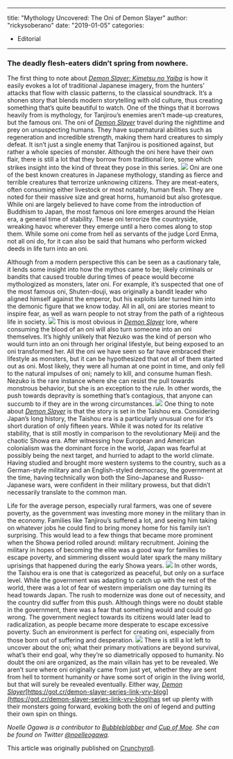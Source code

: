 
---
title: "Mythology Uncovered: The Oni of Demon Slayer"
author: "rickysoberano"
date: "2019-01-05"
categories:
- Editorial
---

### The deadly flesh-eaters didn&#8217;t spring from nowhere.

The first thing to note about *[Demon Slayer: Kimetsu no Yaiba](https://got.cr/demon-slayer-series-link-vrv-blog)* is how it easily evokes a lot of traditional Japanese imagery, from the hunters’ attacks that flow with classic patterns, to the classical soundtrack. It’s a shonen story that blends modern storytelling with old culture, thus creating something that’s quite beautiful to watch. One of the things that it borrows heavily from is mythology, for Tanjirou’s enemies aren’t made-up creatures, but the famous oni. The oni of *[Demon Slayer](https://got.cr/demon-slayer-series-link-vrv-blog)* travel during the nighttime and prey on unsuspecting humans. They have supernatural abilities such as regeneration and incredible strength, making them hard creatures to simply defeat. It isn’t just a single enemy that Tanjirou is positioned against, but rather a whole species of monster. Although the oni here have their own flair, there is still a lot that they borrow from traditional lore, some which strikes insight into the kind of threat they pose in this series.
![](https://i0.wp.com/img1.ak.crunchyroll.com/i/spire4/f4ffc799acba21bf7f290d9a7f76c4ee1556311392_full.png?w=1170&#038;ssl=1)
Oni are one of the best known creatures in Japanese mythology, standing as fierce and terrible creatures that terrorize unknowing citizens. They are meat-eaters, often consuming either livestock or most notably, human flesh. They are noted for their massive size and great horns, humanoid but also grotesque. While oni are largely believed to have come from the introduction of Buddhism to Japan, the most famous oni lore emerges around the Heian era, a general time of stability. These oni terrorize the countryside, wreaking havoc wherever they emerge until a hero comes along to stop them. While some oni come from hell as servants of the judge Lord Enma, not all oni do, for it can also be said that humans who perform wicked deeds in life turn into an oni.

Although from a modern perspective this can be seen as a cautionary tale, it lends some insight into how the mythos came to be; likely criminals or bandits that caused trouble during times of peace would become mythologized as monsters, later oni. For example, it’s suspected that one of the most famous oni, Shuten-douji, was originally a bandit leader who aligned himself against the emperor, but his exploits later turned him into the demonic figure that we know today. All in all, oni are stories meant to inspire fear, as well as warn people to not stray from the path of a righteous life in society.
![](https://i2.wp.com/img1.ak.crunchyroll.com/i/spire1/7e572344930021774c323e4109208d371556231571_full.jpg?w=1170&#038;ssl=1)
This is most obvious in *[Demon Slayer](https://got.cr/demon-slayer-series-link-vrv-blog)* lore, where consuming the blood of an oni will also turn someone into an oni themselves. It’s highly unlikely that Nezuko was the kind of person who would turn into an oni through her original lifestyle, but being exposed to an oni transformed her. All the oni we have seen so far have embraced their lifestyle as monsters, but it can be hypothesized that not all of them started out as oni. Most likely, they were all human at one point in time, and only fell to the natural impulses of oni; namely to kill, and consume human flesh. Nezuko is the rare instance where she can resist the pull towards monstrous behavior, but she is an exception to the rule. In other words, the push towards depravity is something that’s contagious, that anyone can succumb to if they are in the wrong circumstances.
![](https://i2.wp.com/img1.ak.crunchyroll.com/i/spire3/11289c6c02add752e6b1b5a75f239b7a1556231775_full.png?w=1170&#038;ssl=1)
One thing to note about *[Demon Slayer](https://got.cr/demon-slayer-series-link-vrv-blog)* is that the story is set in the Taishou era. Considering Japan’s long history, the Taishou era is a particularly unusual one for it’s short duration of only fifteen years. While it was noted for its relative stability, that is still mostly in comparison to the revolutionary Meiji and the chaotic Showa era. After witnessing how European and American colonialism was the dominant force in the world, Japan was fearful at possibly being the next target, and hurried to adapt to the world climate. Having studied and brought more western systems to the country, such as a German-style military and an English-styled democracy, the government at the time, having technically won both the Sino-Japanese and Russo-Japanese wars, were confident in their military prowess, but that didn’t necessarily translate to the common man.

Life for the average person, especially rural farmers, was one of severe poverty, as the government was investing more money in the military than in the economy. Families like Tanjirou’s suffered a lot, and seeing him taking on whatever jobs he could find to bring money home for his family isn’t surprising. This would lead to a few things that became more prominent when the Showa period rolled around: military recruitment. Joining the military in hopes of becoming the elite was a good way for families to escape poverty, and simmering dissent would later spark the many military uprisings that happened during the early Showa years.
![](https://i2.wp.com/img1.ak.crunchyroll.com/i/spire2/8159f8b4eb19e8fafe864ceba0b9af411556230974_full.png?w=1170&#038;ssl=1)
In other words, the Taishou era is one that is categorized as peaceful, but only on a surface level. While the government was adapting to catch up with the rest of the world, there was a lot of fear of western imperialism one day turning its head towards Japan. The rush to modernize was done out of necessity, and the country did suffer from this push. Although things were no doubt stable in the government, there was a fear that something would and could go wrong. The government neglect towards its citizens would later lead to radicalization, as people became more desperate to escape excessive poverty. Such an environment is perfect for creating oni, especially from those born out of suffering and desperation.
![](https://i1.wp.com/img1.ak.crunchyroll.com/i/spire2/ac80abb8b65b2a0c30dd7fd21ae2a9cd1556311565_full.png?w=1170&#038;ssl=1)
There is still a lot left to uncover about the oni; what their primary motivations are beyond survival, what&#8217;s their end goal, why they&#8217;re so diametrically opposed to humanity. No doubt the oni are organized, as the main villain has yet to be revealed. We aren’t sure where oni originally came from just yet, whether they are sent from hell to torment humanity or have some sort of origin in the living world, but that will surely be revealed eventually. Either way, *[Demon Slayer](https://got.cr/demon-slayer-series-link-vrv-blog)*[https://got.cr/demon-slayer-series-link-vrv-blog](https://got.cr/demon-slayer-series-link-vrv-blog)has set up plenty with their monsters going forward, evoking both the oni of legend and putting their own spin on things. 

*Noelle Ogawa is a contributor to [Bubbleblabber](https://www.bubbleblabber.com/) and [Cup of Moe](http://cupofmoe.com/). She can be found on Twitter [@noelleogawa](https://twitter.com/noelleogawa).*

This article was originally published on [Crunchyroll](https://got.cr/oni-article-vrv-blog-cr).
